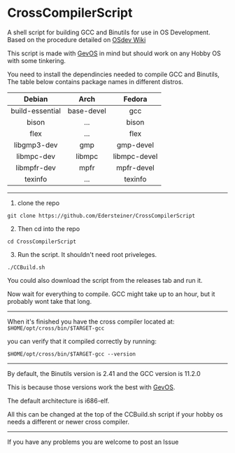 # CrossCompilerScript
A shell script for building GCC and Binutils for use in OS Development. Based on the procedure detailed on [OSdev Wiki](https://wiki.osdev.org/GCC_Cross-Compiler)

This script is made with [GevOS](https://github.com/KamalDevelopers/GevOS) in mind but should work on any Hobby OS with some tinkering.

You need to install the dependincies needed to compile GCC and Binutils, The table below contains package names in different distros.

| Debian              | Arch          | Fedora  |
| :-----------:       |:-------------:| :----:  |
| build-essential     | base-devel    | gcc     |
| bison               | ...           | bison   |
| flex                | ...           | flex    |
| libgmp3-dev         | gmp           | gmp-devel    |
| libmpc-dev          | libmpc        | libmpc-devel |
| libmpfr-dev         | mpfr          | mpfr-devel |
| texinfo             | ...           | texinfo |

---

1. clone the repo
```
git clone https://github.com/Edersteiner/CrossCompilerScript
```

2. Then cd into the repo
```
cd CrossCompilerScript
```
3. Run the script. It shouldn't need root priveleges.
```
./CCBuild.sh
```
You could also download the script from the releases tab and run it.

Now wait for everything to compile. GCC might take up to an hour, but it probably wont take that long.

---

When it's finished you have the cross compiler located at: `$HOME/opt/cross/bin/$TARGET-gcc`



you can verify that it compiled correctly by running:
```
$HOME/opt/cross/bin/$TARGET-gcc --version
```

---

By default, the Binutils version is 2.41 and the GCC version is 11.2.0

This is because those versions work the best with [GevOS](https://github.com/KamalDevelopers/GevOS).

The default architecture is i686-elf.

All this can be changed at the top of the CCBuild.sh script if your hobby os needs a different or newer cross compiler.

---

If you have any problems you are welcome to post an Issue


